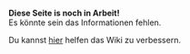 **Diese Seite is noch in Arbeit!**<br>
Es könnte sein das Informationen fehlen.

Du kannst [<o>hier</o>](https://github.com/Star-Pedestal-Games/Starfall-Wiki) helfen das Wiki zu verbessern.